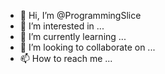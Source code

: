 - 👋 Hi, I’m @ProgrammingSlice
- 👀 I’m interested in ...
- 🌱 I’m currently learning ...
- 💞️ I’m looking to collaborate on ...
- 📫 How to reach me ...

<!---
ProgrammingSlice/ProgrammingSlice is a ✨ special ✨ repository because its `README.md` (this file) appears on your GitHub profile.
You can click the Preview link to take a look at your changes.
--->
